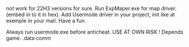 not work for 22H3 versions for sure.
Run ExpMaper.exe for map driver. (embed in to it in hex).
Add Usermode driver in your project, init like at exemple in your mail.
Have a fun.

Always run usermode.exe before anticheat.
USE AT OWN RISK ! Depends game.
.data comm
